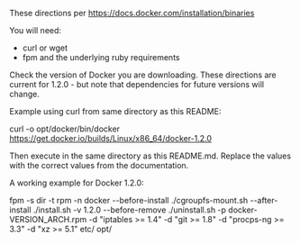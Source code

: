 These directions per https://docs.docker.com/installation/binaries

You will need:
* curl or wget
* fpm and the underlying ruby requirements

Check the version of Docker you are downloading. These directions are current for 1.2.0 - but note that dependencies for future versions will change.

Example using curl from same directory as this README:

curl -o opt/docker/bin/docker https://get.docker.io/builds/Linux/x86_64/docker-1.2.0

Then execute in the same directory as this README.md. Replace the values with the correct values from the documentation.

A working example for Docker 1.2.0:

fpm -s dir -t rpm -n docker --before-install ./cgroupfs-mount.sh --after-install ./install.sh -v 1.2.0 --before-remove ./uninstall.sh -p docker-VERSION_ARCH.rpm -d "iptables >= 1.4" -d "git >= 1.8" -d "procps-ng >= 3.3" -d "xz >= 5.1" etc/ opt/
